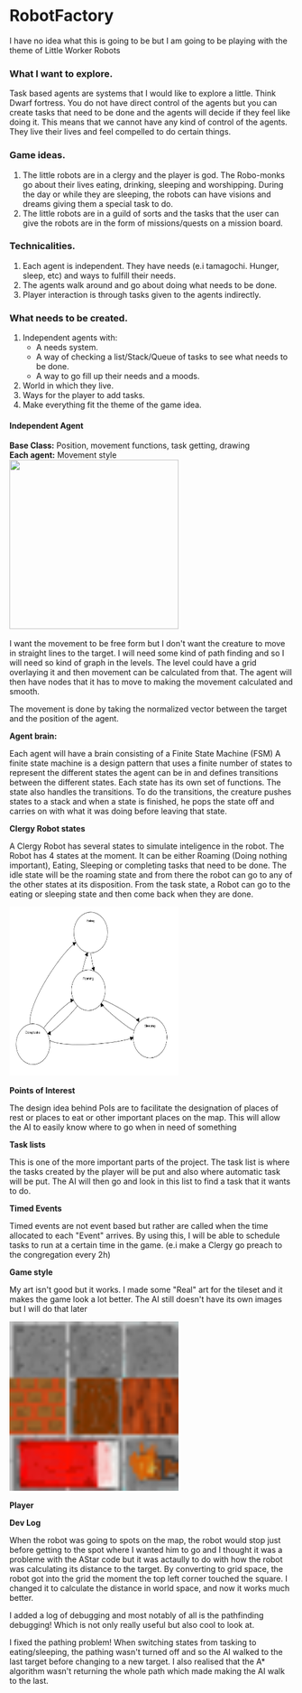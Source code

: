 # RobotFactory
I have no idea what this is going to be but I am going to be playing with the theme of Little Worker Robots

### What I want to explore.
Task based agents are systems that I would like to explore a little.
Think Dwarf fortress. You do not have direct control of the agents
but you can create tasks that need to be done and the agents will
decide if they feel like doing it. This means that we cannot have
any kind of control of the agents. They live their lives and feel
compelled to do certain things.

### Game ideas.
1. The little robots are in a clergy and the player is god.
The Robo-monks go about their lives eating, drinking, sleeping and
worshipping. During the day or while they are sleeping, the robots
can have visions and dreams giving them a special task to do.
2. The little robots are in a guild of sorts and the tasks
that the user can give the robots are in the form of missions/quests
on a mission board.

### Technicalities.
1. Each agent is independent. They have needs (e.i tamagochi.
Hunger, sleep, etc) and ways to fulfill their needs.
2. The agents walk around and go about doing what needs to be done.
3. Player interaction is through tasks given to the agents indirectly.

### What needs to be created.
1. Independent agents with:
    * A needs system.
    * A way of checking a list/Stack/Queue of tasks
    to see what needs to be done.
    * A way to go fill up their needs and a moods.
2. World in which they live.
3. Ways for the player to add tasks.
4. Make everything fit the theme of the game idea.

#### Independent Agent
**Base Class:** Position, movement functions, task getting, drawing
<br>
**Each agent:** Movement style <br>
<img src="https://github.com/FearlessClock/RobotFactory/raw/master/docs/Movement%20and%20brain.gif" alt="" width="300" height="300"><br>
<p>I want the movement to be free form but I don't want the creature to
move in straight lines to the target. I will need some kind of path finding
and so I will need so kind of graph in the levels. The level could have
a grid overlaying it and then movement can be calculated from that. The
agent will then have nodes that it has to move to making the movement
calculated and smooth.</p>
<p>The movement is done by taking the normalized vector between the target
and the position of the agent.</p>

**Agent brain:** <p>Each agent will have a brain consisting of a Finite
State Machine (FSM) A finite state machine is a design pattern that uses
a finite number of states to represent the different states the agent can
be in and defines transitions between the different states. Each state
has its own set of functions. The state also handles the transitions.
To do the transitions, the creature pushes states to a stack and when
a state is finished, he pops the state off and carries on with what it
was doing before leaving that state.</p>

**Clergy Robot states**
<p>A Clergy Robot has several states to simulate inteligence in the robot.
The Robot has 4 states at the moment. It can be either Roaming (Doing nothing
important), Eating, Sleeping or completing tasks that need to be done.
The idle state will be the roaming state and from there the robot can go
to any of the other states at its disposition. From the task state,
a Robot can go to the eating or sleeping state and then come back when
they are done.</p>
<img src="https://github.com/FearlessClock/RobotFactory/raw/master/docs/State%20Machine.png" alt="" width="300" height="300"><br>


**Points of Interest**
<p>The design idea behind PoIs are to facilitate the designation of places
of rest or places to eat or other important places on the map.
This will allow the AI to easily know where to go when in need of something</p>

**Task lists**
<p>This is one of the more important parts of the project. The task list
is where the tasks created by the player will be put and also where
automatic task will be put. The AI will then go and look in this list to
find a task that it wants to do. </p>

**Timed Events**
<p>Timed events are not event based but rather are called when the time
allocated to each "Event" arrives. By using this, I will be able to
schedule tasks to run at a certain time in the game. (e.i make a Clergy
 go preach to the congregation every 2h)</p>

**Game style**
<p>My art isn't good but it works. I made some "Real" art for the tileset
and it makes the game look a lot better. The AI still doesn't have its
own images but I will do that later</p>
<img src="https://github.com/FearlessClock/RobotFactory/raw/master/images/TileSheet.png" alt="" width="300" height="300"><br>

**Player**
<p></p>

**Dev Log**
<p>When the robot was going to spots on the map, the robot would stop
just before getting to the spot where I wanted him to go and I thought
it was a probleme with the AStar code but it was actaully to do with
how the robot was calculating its distance to the target. By converting
to grid space, the robot got into the grid the moment the top left corner
touched the square. I changed it to calculate the distance in world space,
and now it works much better.</p>
<p>I added a log of debugging and most notably of all is the pathfinding
debugging! Which is not only really useful but also cool to look at. </p>

<p>I fixed the pathing problem! When switching states from tasking to
eating/sleeping, the pathing wasn't turned off and so the AI walked to
the last target before changing to a new target. I also realised that
the A* algorithm wasn't returning the whole path which made making the
AI walk to the last.</p>
<p></p>
